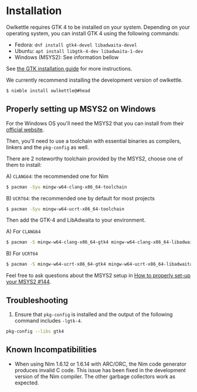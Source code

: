 # Installation

Owlkettle requires GTK 4 to be installed on your system.
Depending on your operating system, you can install GTK 4 using the following commands:

- Fedora: `dnf install gtk4-devel libadwaita-devel`
- Ubuntu: `apt install libgtk-4-dev libadwaita-1-dev`
- Windows (MSYS2): See information bellow

See [the GTK installation guide](https://www.gtk.org/docs/installations/) for more instructions.

We currently recommend installing the development version of owlkettle.

```bash
$ nimble install owlkettle@#head
```

## Properly setting up MSYS2 on Windows

For the Windows OS you'll need the MSYS2 
that you can install from their [official website](https://www.msys2.org/).

Then, you'll need to use a toolchain with essential binaries as compilers, linkers 
and the `pkg-config` as well.

There are 2 noteworthy toolchain provided by the MSYS2, choose one of them to install:

A) `CLANG64`: the recommended one for Nim

```bash
$ pacman -Syu mingw-w64-clang-x86_64-toolchain
```

B) `UCRT64`: the recommended one by default for most projects

```bash
$ pacman -Syu mingw-w64-ucrt-x86_64-toolchain
```

Then add the GTK-4 and LibAdwaita to your environment.

A) For `CLANG64`
```bash
$ pacman -S mingw-w64-clang-x86_64-gtk4 mingw-w64-clang-x86_64-libadwaita
```

B) For `UCRT64`

```bash
$ pacman -S mingw-w64-ucrt-x86_64-gtk4 mingw-w64-ucrt-x86_64-libadwaita
```

Feel free to ask questions about the MSYS2 setup in [How to properly set-up your MSYS2 #144](https://github.com/can-lehmann/owlkettle/discussions/144). 

## Troubleshooting

1. Ensure that `pkg-config` is installed and the output of the following command includes `-lgtk-4`.
  ```bash
  pkg-config --libs gtk4
  ```


## Known Incompatibilities

- When using Nim 1.6.12 or 1.6.14 with ARC/ORC, the Nim code generator produces invalid C code.
  This issue has been fixed in the development version of the Nim compiler.
  The other garbage collectors work as expected.
